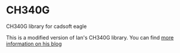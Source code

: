 # CH340G
CH340G library for cadsoft eagle

This is a modified version of Ian's CH340G library. You can find [more information on his blog](http://fobit.blogspot.com/2014/11/ch340g-in-eagle.html)

